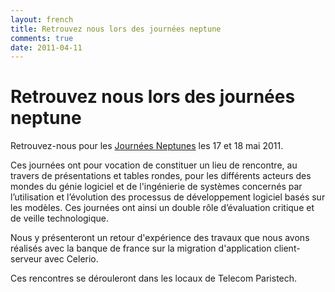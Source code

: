 ```yaml
---
layout: french
title: Retrouvez nous lors des journées neptune 
comments: true
date: 2011-04-11
---
```

# Retrouvez nous lors des journées neptune

Retrouvez-nous pour les <a href='http://neptune.irit.fr/index.php?option=com_content&view=category&layout=blog&id=25&Itemid=10'>Journées Neptunes</a> 
les 17 et 18 mai 2011.

Ces journées ont pour vocation de constituer un lieu de rencontre, au travers de présentations et tables rondes, pour les différents acteurs des mondes du génie logiciel et de l'ingénierie de systèmes concernés par l’utilisation et l’évolution des processus de développement logiciel basés sur les modèles. Ces journées ont ainsi un double rôle d’évaluation critique et de veille technologique.

Nous y présenteront un retour d'expérience des travaux que nous avons réalisés avec la banque de france sur la migration d'application client-serveur avec Celerio.

Ces rencontres se dérouleront dans les locaux de Telecom Paristech.
